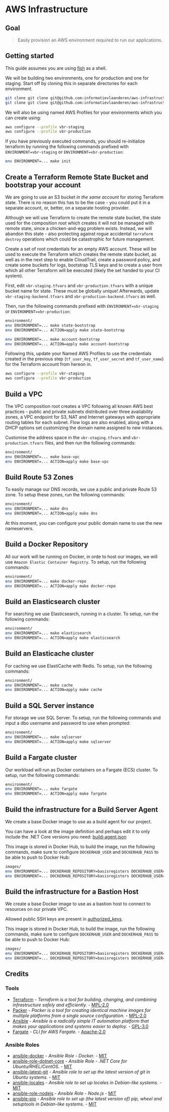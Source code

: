# AWS Infrastructure

## Goal

> Easily provision an AWS environment required to run our applications.

## Getting started

This guide assumes you are using [fish](https://fishshell.com/) as a shell.

We will be building two environments, one for production and one for staging. Start off by cloning this in separate directories for each environment.

```bash
git clone git clone git@github.com:informatievlaanderen/aws-infrastructure.git vbr-staging
git clone git clone git@github.com:informatievlaanderen/aws-infrastructure.git vbr-production
```

We will also be using named AWS Profiles for your environments which you can create using:

```bash
aws configure --profile vbr-staging
aws configure --profile vbr-production
```

If you have previously executed commands, you should re-initialize terraform by running the following commands prefixed with `ENVIRONMENT=vbr-staging` or `ENVIRONMENT=vbr-production`:

```bash
env ENVIRONMENT=... make init
```

## Create a Terraform Remote State Bucket and bootstrap your account

We are going to use an S3 bucket _in the same
account_ for storing Terraform state. There is no reason this has to be the
case - you could put it in a separate account, or, better, on a separate
hosting provider.

Although we will use Terraform to create the remote state bucket, the state
used for the composition root which creates it will not be managed with remote
state, since a chicken-and-egg problem exists. Instead, we will abandon this
state - also protecting against rogue accidental
`terraform destroy` operations which could be catastrophic for future
management.

Create a set of root credentials for an empty AWS account. These will be
used to execute the Terraform which creates the remote state bucket, as well as
in the next step to enable CloudTrail, create a password policy, and create
some buckets for logs, bootstrap TLS keys and to create a user from which all
other Terraform will be executed (likely the set handed to your CI system).

First, edit `vbr-staging.tfvars` and `vbr-production.tfvars` with a unique bucket name for state. These
must be globally unique! Afterwards, update `vbr-staging-backend.tfvars` and `vbr-production-backend.tfvars` as well.

Then, run the following commands prefixed with `ENVIRONMENT=vbr-staging` or `ENVIRONMENT=vbr-production`:

```bash
environment/
env ENVIRONMENT=... make state-bootstrap
env ENVIRONMENT=... ACTION=apply make state-bootstrap

env ENVIRONMENT=... make account-bootstrap
env ENVIRONMENT=... ACTION=apply make account-bootstrap
```

Following this, update your Named AWS Profiles to use the credentials created in the previous step (`tf_user_key`, `tf_user_secret` and `tf_user_name`) for the Terraform account from hereon in.

```bash
aws configure --profile vbr-staging
aws configure --profile vbr-production
```

## Build a VPC

The VPC composition root creates a VPC following all known AWS best practices -
public and private subnets distributed over three availability zones, a VPC
endpoint for S3, NAT and Internet gateways with appropriate routing tables for
each subnet. Flow logs are also enabled, along with a DHCP options set
customizing the domain name assigned to new instances.

Customise the address space in the `vbr-staging.tfvars` and `vbr-production.tfvars` files, and then run the following commands:

```bash
environment/
env ENVIRONMENT=... make base-vpc
env ENVIRONMENT=... ACTION=apply make base-vpc
```

## Build Route 53 Zones

To easily manage our DNS records, we use a public and private Route 53 zone.
To setup these zones, run the following commands:

```bash
environment/
env ENVIRONMENT=... make dns
env ENVIRONMENT=... ACTION=apply make dns
```

At this moment, you can configure your public domain name to use the new nameservers.

## Build a Docker Repository

All our work will be running on Docker, in orde to host our images, we will use
`Amazon Elastic Container Registry`. To setup, run the following commands:

```bash
environment/
env ENVIRONMENT=... make docker-repo
env ENVIRONMENT=... ACTION=apply make docker-repo
```

## Build an Elasticsearch cluster

For searching we use Elasticsearch, running in a cluster. To setup, run the following commands:

```bash
environment/
env ENVIRONMENT=... make elasticsearch
env ENVIRONMENT=... ACTION=apply make elasticsearch
```

## Build an Elasticache cluster

For caching we use ElastiCache with Redis. To setup, run the following commands:

```bash
environment/
env ENVIRONMENT=... make cache
env ENVIRONMENT=... ACTION=apply make cache
```

## Build a SQL Server instance

For storage we use SQL Server. To setup, run the following commands and input a dbo username and password to use when prompted:

```bash
environment/
env ENVIRONMENT=... make sqlserver
env ENVIRONMENT=... ACTION=apply make sqlserver
```

## Build a Fargate cluster

Our workload will run as Docker containers on a Fargate (ECS) cluster. To setup, run the following commands:

```bash
environment/
env ENVIRONMENT=... make fargate
env ENVIRONMENT=... ACTION=apply make fargate
```

## Build the infrastructure for a Build Server Agent

We create a base Docker image to use as a build agent for our project.

You can have a look at the image definition and perhaps edit it to only include the .NET Core versions you need: [build-agent.json](https://github.com/Informatievlaanderen/aws-infrastructure/blob/master/machines/build-agent/build-agent.json)

This image is stored in Docker Hub, to build the image, run the following commands, make sure to configure `DOCKERHUB_USER` and `DOCKERHUB_PASS` to be able to push to Docker Hub:

```bash
images/
env ENVIRONMENT=... DOCKERHUB_REPOSITORY=basisregisters DOCKERHUB_USER=... DOCKERHUB_PASS=... make build-agent
env ENVIRONMENT=... DOCKERHUB_REPOSITORY=basisregisters DOCKERHUB_USER=... DOCKERHUB_PASS=... ACTION=build make build-agent
```

## Build the infrastructure for a Bastion Host

We create a base Docker image to use as a bastion host to connect to resources on our private VPC.

Allowed public SSH keys are present in [authorized_keys](https://github.com/Informatievlaanderen/aws-infrastructure/blob/master/machines/bastion/authorized_keys).

This image is stored in Docker Hub, to build the image, run the following commands, make sure to configure `DOCKERHUB_USER` and `DOCKERHUB_PASS` to be able to push to Docker Hub:

```bash
images/
env ENVIRONMENT=... DOCKERHUB_REPOSITORY=basisregisters DOCKERHUB_USER=... DOCKERHUB_PASS=... make bastion
env ENVIRONMENT=... DOCKERHUB_REPOSITORY=basisregisters DOCKERHUB_USER=... DOCKERHUB_PASS=... ACTION=build make bastion
```

## Credits

### Tools

* [Terraform](https://github.com/hashicorp/terraform/blob/master/LICENSE) - _Terraform is a tool for building, changing, and combining infrastructure safely and efficiently._ - [MPL-2.0](https://choosealicense.com/licenses/mpl-2.0/)
* [Packer](https://github.com/hashicorp/packer/blob/master/LICENSE) - _Packer is a tool for creating identical machine images for multiple platforms from a single source configuration._ - [MPL-2.0](https://choosealicense.com/licenses/mpl-2.0/)
* [Ansible](https://github.com/ansible/ansible/blob/devel/COPYING) - _Ansible is a radically simple IT automation platform that makes your applications and systems easier to deploy._ - [GPL-3.0](https://choosealicense.com/licenses/gpl-3.0/)
* [Fargate](https://github.com/jpignata/fargate/blob/master/LICENSE) - _CLI for AWS Fargate._ - [Apache-2.0](https://choosealicense.com/licenses/apache-2.0/)

### Ansible Roles

* [ansible-docker](https://github.com/geerlingguy/ansible-role-docker/blob/master/LICENSE) - _Ansible Role - Docker._ - [MIT](https://choosealicense.com/licenses/mit/)
* [ansible-role-dotnet-core](https://github.com/ocha/ansible-role-dotnet-core/blob/master/LICENSE) - _Ansible Role - .NET Core for Ubuntu/RHEL/CentOS._ - [MIT](https://choosealicense.com/licenses/mit/)
* [ansible-latest-git](https://github.com/Oefenweb/ansible-latest-git/blob/master/LICENSE.txt) - _Ansible role to set up the latest version of git in Ubuntu systems._ - [MIT](https://choosealicense.com/licenses/mit/)
* [ansible-locales](https://github.com/Oefenweb/ansible-locales/blob/master/LICENSE.txt) - _Ansible role to set up locales in Debian-like systems._ - [MIT](https://choosealicense.com/licenses/mit/)
* [ansible-role-nodejs](https://github.com/geerlingguy/ansible-role-nodejs/blob/master/LICENSE) - _Ansible Role - Node.js_ - [MIT](https://choosealicense.com/licenses/mit/)
* [ansible-pip](https://github.com/Oefenweb/ansible-pip/blob/master/LICENSE.txt) - _Ansible role to set up (the latest version of) pip, wheel and setuptools in Debian-like systems._ - [MIT](https://choosealicense.com/licenses/mit/)
